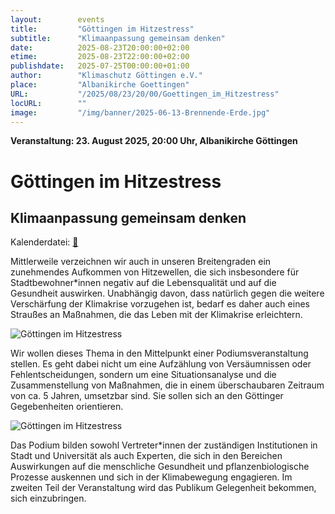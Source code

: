 ```yaml
---
layout:        events
title:         "Göttingen im Hitzestress"
subtitle:      "Klimaanpassung gemeinsam denken"
date:          2025-08-23T20:00:00+02:00
etime:         2025-08-23T22:00:00+02:00
publishdate:   2025-07-25T00:00:00+01:00
author:        "Klimaschutz Göttingen e.V."
place:         "Albanikirche Goettingen"
URL:           "/2025/08/23/20/00/Goettingen_im_Hitzestress"
locURL:        ""
image:         "/img/banner/2025-06-13-Brennende-Erde.jpg"
---
```


**Veranstaltung: 23. August 2025, 20:00 Uhr, Albanikirche Göttingen**

Göttingen im Hitzestress
===========

Klimaanpassung gemeinsam denken
-----------


Kalenderdatei: [📆](/ics/2025-08-23_20-00_goettingen_im_hitzestress.ics)

Mittlerweile verzeichnen wir auch in unseren Breitengraden ein zunehmendes Aufkommen von Hitzewellen, die sich insbesondere für Stadtbewohner*innen negativ auf die Lebensqualität und auf die Gesundheit auswirken. Unabhängig davon, dass natürlich gegen die weitere Verschärfung der Klimakrise vorzugehen ist, bedarf es daher auch eines Straußes an Maßnahmen, die das Leben mit der Klimakrise erleichtern. 

![Göttingen im Hitzestress](/img/event/2025-08-23-Goettingen_im_Hitzestress1.jpg)

Wir wollen dieses Thema in den Mittelpunkt einer Podiumsveranstaltung stellen. Es geht dabei nicht um eine Aufzählung von Versäumnissen oder Fehlentscheidungen, sondern um eine Situationsanalyse und die Zusammenstellung von Maßnahmen, die in einem überschaubaren Zeitraum von ca. 5 Jahren, umsetzbar sind. Sie sollen sich an den Göttinger Gegebenheiten orientieren.

![Göttingen im Hitzestress](/img/event/2025-08-23-Goettingen_im_Hitzestress.jpg)

Das Podium bilden sowohl Vertreter*innen der zuständigen Institutionen in Stadt und Universität als auch Experten, die sich in den Bereichen Auswirkungen auf die menschliche Gesundheit und pflanzenbiologische Prozesse auskennen und sich in der Klimabewegung engagieren. Im zweiten Teil der Veranstaltung wird das Publikum Gelegenheit bekommen, sich einzubringen.




